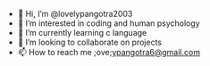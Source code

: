 - 👋 Hi, I’m @lovelypangotra2003
- 👀 I’m interested in coding and human psychology
- 🌱 I’m currently learning c language
- 💞️ I’m looking to collaborate on projects
- 📫 How to reach me ;ove;ypangotra6@gmail.com

<!---
lovelypangotra2003/lovelypangotra2003 is a ✨ special ✨ repository because its `README.md` (this file) appears on your GitHub profile.
You can click the Preview link to take a look at your changes.
--->
